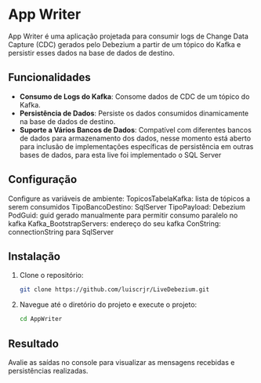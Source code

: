 # App Writer

App Writer é uma aplicação projetada para consumir logs de Change Data Capture (CDC) gerados pelo Debezium a partir de um tópico do Kafka e persistir esses dados na base de dados de destino.

## Funcionalidades

- **Consumo de Logs do Kafka**: Consome dados de CDC de um tópico do Kafka.
- **Persistência de Dados**: Persiste os dados consumidos dinamicamente na base de dados de destino.
- **Suporte a Vários Bancos de Dados**: Compatível com diferentes bancos de dados para armazenamento dos dados, nesse momento está aberto para inclusão de implementações específicas de persistência em outras bases de dados, para esta live foi implementado o SQL Server

## Configuração

Configure as variáveis de ambiente:
TopicosTabelaKafka: lista de tópicos a serem consumidos
TipoBancoDestino: SqlServer
TipoPayload: Debezium
PodGuid: guid gerado manualmente para permitir consumo paralelo no kafka
Kafka_BootstrapServers: endereço do seu kafka
ConString: connectionString para SqlServer


## Instalação

1. Clone o repositório:
    ```sh
    git clone https://github.com/luiscrjr/LiveDebezium.git
    ```
2. Navegue até o diretório do projeto e execute o projeto:
    ```sh
    cd AppWriter

    
## Resultado
Avalie as saídas no console para visualizar as mensagens recebidas e persistências realizadas.
